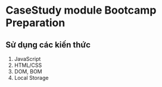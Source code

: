 # CaseStudy module Bootcamp Preparation #
## Sử dụng các kiến thức ##

 1. JavaScript
 2. HTML/CSS
 3. DOM, BOM
 4. Local Storage
